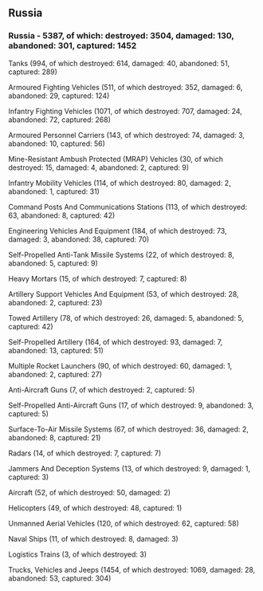 
 
 ## Russia
 
 ### Russia - 5387, of which: destroyed: 3504, damaged: 130, abandoned: 301, captured: 1452

 

 

 Tanks (994, of which destroyed: 614, damaged: 40, abandoned: 51, captured: 289)

 Armoured Fighting Vehicles (511, of which destroyed: 352, damaged: 6, abandoned: 29, captured: 124)

 Infantry Fighting Vehicles (1071, of which destroyed: 707, damaged: 24, abandoned: 72, captured: 268)

 Armoured Personnel Carriers (143, of which destroyed: 74, damaged: 3, abandoned: 10, captured: 56)

 Mine-Resistant Ambush Protected (MRAP) Vehicles (30, of which destroyed: 15, damaged: 4, abandoned: 2, captured: 9)

 Infantry Mobility Vehicles (114, of which destroyed: 80, damaged: 2, abandoned: 1, captured: 31)

 Command Posts And Communications Stations (113, of which destroyed: 63, abandoned: 8, captured: 42)

 Engineering Vehicles And Equipment (184, of which destroyed: 73, damaged: 3, abandoned: 38, captured: 70)

 Self-Propelled Anti-Tank Missile Systems (22, of which destroyed: 8, abandoned: 5, captured: 9)

 Heavy Mortars (15, of which destroyed: 7, captured: 8)

 Artillery Support Vehicles And Equipment (53, of which destroyed: 28, abandoned: 2, captured: 23)

 Towed Artillery (78, of which destroyed: 26, damaged: 5, abandoned: 5, captured: 42)

 Self-Propelled Artillery (164, of which destroyed: 93, damaged: 7, abandoned: 13, captured: 51)

 Multiple Rocket Launchers (90, of which destroyed: 60, damaged: 1, abandoned: 2, captured: 27)

 Anti-Aircraft Guns (7, of which destroyed: 2, captured: 5)

 Self-Propelled Anti-Aircraft Guns (17, of which destroyed: 9, abandoned: 3, captured: 5)

 Surface-To-Air Missile Systems (67, of which destroyed: 36, damaged: 2, abandoned: 8, captured: 21)

 Radars (14, of which destroyed: 7, captured: 7)

 Jammers And Deception Systems (13, of which destroyed: 9, damaged: 1, captured: 3)

 Aircraft (52, of which destroyed: 50, damaged: 2)

 Helicopters (49, of which destroyed: 48, captured: 1)

 Unmanned Aerial Vehicles (120, of which destroyed: 62, captured: 58)

 Naval Ships (11, of which destroyed: 8, damaged: 3)

 Logistics Trains (3, of which destroyed: 3)

 Trucks, Vehicles and Jeeps (1454, of which destroyed: 1069, damaged: 28, abandoned: 53, captured: 304)

